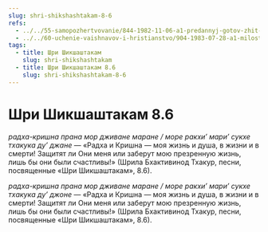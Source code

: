 ```yaml
---
slug: shri-shikshashtakam-8-6
refs:
  - ../../55-samopozhertvovanie/844-1982-11-06-a1-predannyj-gotov-zhit-i-umirat-radi-lily-bezgranichnogo.md
  - ../../60-uchenie-vaishnavov-i-hristianstvo/904-1983-07-28-a1-milost-vyshe-spravedlivosti-i-oppozitsiya-chast-garmonii-v-hristianstve-i-vajshnavizme.md
tags:
  - title: Шри Шикшаштакам
    slug: shri-shikshashtakam
  - title: Шри Шикшаштакам 8.6
    slug: shri-shikshashtakam-8-6
---
```


# Шри Шикшаштакам 8.6

*радха-кришна прана мор дживане маране / море ракхи’ мари’ сукхе тхакука ду’ джане* — «Радха и Кришна — моя жизнь и душа, в жизни и в смерти! Защитят ли Они меня или заберут мою презренную жизнь, лишь бы они были счастливы!» (Шрила Бхактивинод Тхакур, песни, посвященные «Шри Шикшаштакам», 8.6).

*радха-кришна прана мор дживане маране / море ракхи’ мари’ сукхе тхакука ду’ джоне* — «Радха и Кришна — моя жизнь и душа, в жизни и в смерти! Защитят ли Они меня или заберут мою презренную жизнь, лишь бы они были счастливы!» (Шрила Бхактивинод Тхакур, песни, посвященные «Шри Шикшаштакам», 8.6).

